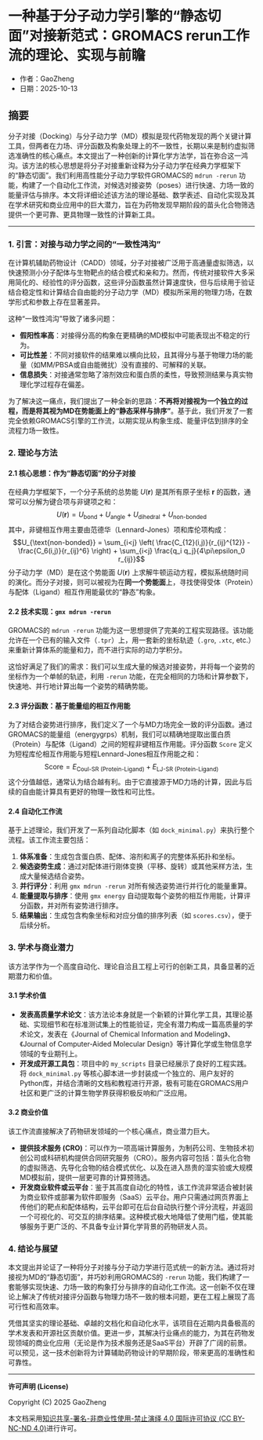 # 一种基于分子动力学引擎的“静态切面”对接新范式：GROMACS rerun工作流的理论、实现与前瞻

- 作者：GaoZheng
- 日期：2025-10-13

## 摘要
分子对接（Docking）与分子动力学（MD）模拟是现代药物发现的两个关键计算工具，但两者在力场、评分函数及构象处理上的不一致性，长期以来是制约虚拟筛选准确性的核心痛点。本文提出了一种创新的计算化学方法学，旨在弥合这一鸿沟。该方法的核心思想是将分子对接重新诠释为分子动力学在经典力学框架下的“静态切面”。我们利用高性能分子动力学软件GROMACS的 `mdrun -rerun` 功能，构建了一个自动化工作流，对候选对接姿势（poses）进行快速、力场一致的能量评估与排序。本文将详细论述该方法的理论基础、数学表述、自动化实现及其在学术研究和商业应用中的巨大潜力，旨在为药物发现早期阶段的苗头化合物筛选提供一个更可靠、更具物理一致性的计算新工具。

---

### **1. 引言：对接与动力学之间的“一致性鸿沟”**

在计算机辅助药物设计（CADD）领域，分子对接被广泛用于高通量虚拟筛选，以快速预测小分子配体与生物靶点的结合模式和亲和力。然而，传统对接软件大多采用简化的、经验性的评分函数，这些评分函数虽然计算速度快，但与后续用于验证结合稳定性和计算结合自由能的分子动力学（MD）模拟所采用的物理力场，在数学形式和参数上存在显著差异。

这种“一致性鸿沟”导致了诸多问题：
* **假阳性率高**：对接得分高的构象在更精确的MD模拟中可能表现出不稳定的行为。
* **可比性差**：不同对接软件的结果难以横向比较，且其得分与基于物理力场的能量（如MM/PBSA或自由能微扰）没有直接的、可解释的关联。
* **信息损失**：对接通常忽略了溶剂效应和蛋白质的柔性，导致预测结果与真实物理化学过程存在偏差。

为了解决这一痛点，我们提出了一种全新的思路：**不再将对接视为一个独立的过程，而是将其视为MD在势能面上的“静态采样与排序”**。基于此，我们开发了一套完全依赖GROMACS引擎的工作流，以期实现从构象生成、能量评估到排序的全流程力场一致性。

### **2. 理论与方法**

#### **2.1 核心思想：作为“静态切面”的分子对接**

在经典力学框架下，一个分子系统的总势能 $U(\mathbf{r})$ 是其所有原子坐标 $\mathbf{r}$ 的函数，通常可以分解为键合项与非键项之和：
$$U(\mathbf{r}) = U_{\text{bond}} + U_{\text{angle}} + U_{\text{dihedral}} + U_{\text{non-bonded}}$$其中，非键相互作用主要由范德华（Lennard-Jones）项和库伦项构成：$$U_{\text{non-bonded}} = \sum_{i<j} \left( \frac{C_{12}(i,j)}{r_{ij}^{12}} - \frac{C_6(i,j)}{r_{ij}^6} \right) + \sum_{i<j} \frac{q_i q_j}{4\pi\epsilon_0 r_{ij}}$$
分子动力学（MD）是在这个势能面 $U(\mathbf{r})$ 上求解牛顿运动方程，模拟系统随时间的演化。而分子对接，则可以被视为在**同一个势能面**上，寻找使得受体（Protein）与配体（Ligand）相互作用能最优的“静态”构象。

#### **2.2 技术实现：`gmx mdrun -rerun`**

GROMACS的 `mdrun -rerun` 功能为这一思想提供了完美的工程实现路径。该功能允许在一个已有的输入文件（`.tpr`）上，用一套新的坐标轨迹（`.gro`, `.xtc`, etc.）来重新计算体系的能量和力，而不进行实际的动力学积分。

这恰好满足了我们的需求：我们可以生成大量的候选对接姿势，并将每一个姿势的坐标作为一个单帧的轨迹，利用 `-rerun` 功能，在完全相同的力场和计算参数下，快速地、并行地计算出每一个姿势的精确势能。

#### **2.3 评分函数：基于能量组的相互作用能**

为了对结合姿势进行排序，我们定义了一个与MD力场完全一致的评分函数。通过GROMACS的能量组（energygrps）机制，我们可以精确地提取出蛋白质（Protein）与配体（Ligand）之间的短程非键相互作用能。评分函数 `Score` 定义为短程库伦相互作用能与短程Lennard-Jones相互作用能之和：
$$\text{Score} = E_{\text{Coul-SR (Protein-Ligand)}} + E_{\text{LJ-SR (Protein-Ligand)}}$$
这个分值越低，通常认为结合越有利。由于它直接源于MD力场的计算，因此与后续的自由能计算具有更好的物理一致性和可比性。

#### **2.4 自动化工作流**

基于上述理论，我们开发了一系列自动化脚本（如 `dock_minimal.py`）来执行整个流程。该工作流主要包括：
1.  **体系准备**：生成包含蛋白质、配体、溶剂和离子的完整体系拓扑和坐标。
2.  **候选姿势生成**：通过对配体进行刚体变换（平移、旋转）或其他采样方法，生成大量候选结合姿势。
3.  **并行评分**：利用 `gmx mdrun -rerun` 对所有候选姿势进行并行化的能量重算。
4.  **能量提取与排序**：使用 `gmx energy` 自动提取每个姿势的相互作用能，计算评分函数，并对所有姿势进行排序。
5.  **结果输出**：生成包含构象坐标和对应分值的排序列表（如 `scores.csv`），便于后续分析。

### **3. 学术与商业潜力**

该方法学作为一个高度自动化、理论自洽且工程上可行的创新工具，具备显著的近期潜力和价值。

#### **3.1 学术价值**

* **发表高质量学术论文**：该方法论本身就是一个新颖的计算化学工具，其理论基础、实现细节和在标准测试集上的性能验证，完全有潜力构成一篇高质量的学术论文，发表在《Journal of Chemical Information and Modeling》、《Journal of Computer-Aided Molecular Design》等计算化学或生物信息学领域的专业期刊上。
* **开发成开源工具包**：项目中的 `my_scripts` 目录已经展示了良好的工程实践。将 `dock_minimal.py` 等核心脚本进一步封装成一个独立的、用户友好的Python库，并结合清晰的文档和教程进行开源，极有可能在GROMACS用户社区和更广泛的计算生物学界获得积极反响和广泛应用。

#### **3.2 商业价值**

该工作流直接解决了药物研发领域的一个核心痛点，商业潜力巨大。

* **提供技术服务 (CRO)**：可以作为一项高端计算服务，为制药公司、生物技术初创公司或科研机构提供合同研究服务（CRO）。服务内容可包括：苗头化合物的虚拟筛选、先导化合物的结合模式优化、以及在进入昂贵的湿实验或大规模MD模拟前，提供一层更可靠的计算预筛选。
* **开发商业软件或云平台**：鉴于其高度自动化的特性，该工作流非常适合被封装为商业软件或部署为软件即服务（SaaS）云平台。用户只需通过网页界面上传他们的靶点和配体结构，云平台即可在后台自动执行整个评分流程，并返回一个可视化的、可交互的排序结果。这种模式极大地降低了使用门槛，使其能够服务于更广泛的、不具备专业计算化学背景的药物研发人员。

### **4. 结论与展望**

本文提出并论证了一种将分子对接与分子动力学进行范式统一的新方法。通过将对接视为MD的“静态切面”，并巧妙利用GROMACS的 `-rerun` 功能，我们构建了一套能够实现快速、力场一致的构象打分与排序的自动化工作流。这一创新不仅在理论上解决了传统对接评分函数与物理力场不一致的根本问题，更在工程上展现了高可行性和高效率。

凭借其坚实的理论基础、卓越的文档化和自动化水平，该项目在近期内具备极高的学术发表和开源社区贡献价值。更进一步，其解决行业痛点的能力，为其在药物发现领域的商业化应用（无论是作为技术服务还是SaaS平台）开辟了广阔的前景。可以预见，这一技术创新将为计算辅助药物设计的早期阶段，带来更高的准确性和可靠性。

---
**许可声明 (License)**

Copyright (C) 2025 GaoZheng

本文档采用[知识共享-署名-非商业性使用-禁止演绎 4.0 国际许可协议 (CC BY-NC-ND 4.0)](https://creativecommons.org/licenses/by-nc-nd/4.0/deed.zh-Hans)进行许可。
